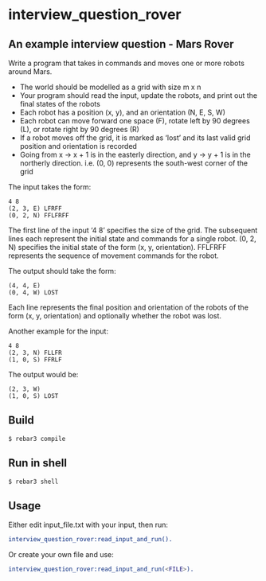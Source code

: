 interview_question_rover
=====

An example interview question - Mars Rover
--
Write a program that takes in commands and moves one or more robots around
Mars.

- The world should be modelled as a grid with size m x n
- Your program should read the input, update the robots, and print out the final states
of the robots
- Each robot has a position (x, y), and an orientation (N, E, S, W)
- Each robot can move forward one space (F), rotate left by 90 degrees (L), or rotate
right by 90 degrees (R)
- If a robot moves off the grid, it is marked as ‘lost’ and its last valid grid position and
orientation is recorded
- Going from x -> x + 1 is in the easterly direction, and y -> y + 1 is in the northerly
direction. i.e. (0, 0) represents the south-west corner of the grid

The input takes the form:
```
4 8
(2, 3, E) LFRFF
(0, 2, N) FFLFRFF
```
The first line of the input ‘4 8’ specifies the size of the grid. The subsequent lines each
represent the initial state and commands for a single robot. (0, 2, N) specifies the initial state of the form (x, y, orientation). FFLFRFF represents the sequence of movement commands
for the robot.

The output should take the form:
```
(4, 4, E)
(0, 4, W) LOST
```
Each line represents the final position and orientation of the robots of the form (x, y,
orientation) and optionally whether the robot was lost.

Another example for the input:
```
4 8
(2, 3, N) FLLFR
(1, 0, S) FFRLF
```
The output would be:
```
(2, 3, W)
(1, 0, S) LOST
```

Build
-----

    $ rebar3 compile

Run in shell
-----

    $ rebar3 shell

Usage
-----
Either edit input_file.txt with your input, then run:
``` erlang
interview_question_rover:read_input_and_run().
```
Or create your own file and use:
``` erlang
interview_question_rover:read_input_and_run(<FILE>).
```
